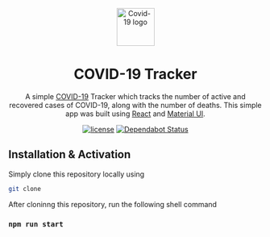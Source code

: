<p align="center">
  <a href="https://github.com/talsh123/Covid_19_Tracker" rel="noopener" target="_blank"><img width="75" src="./public/favicon.ico" alt="Covid-19 logo"></a></p>
</p>

<h1 align="center">COVID-19 Tracker</h1>

<div align="center">

A simple [COVID-19](https://en.wikipedia.org/wiki/Coronavirus_disease_2019) Tracker which tracks the number of active and recovered cases of COVID-19, along with the number of deaths. This simple app was built using [React](https://reactjs.org/) and [Material UI](https://material-ui.com/).

[![license](https://img.shields.io/badge/license-MIT-blue.svg)](https://github.com/talsh123/Covid_19_Tracker/blob/master/LICENSE)
[![Dependabot Status](https://api.dependabot.com/badges/status?host=github&repo=mui-org/material-ui)](https://dependabot.com)

</div>

## Installation & Activation

Simply clone this repository locally using 

```sh
git clone
```
After cloninng this repository, run the following shell command

### `npm run start`